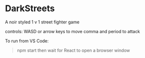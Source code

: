 # DarkStreets
A noir styled 1 v 1 street fighter game 

controls:
WASD or arrow keys to move
comma and period to attack

To run from VS Code:
> npm start 
then wait for React to open a browser window
